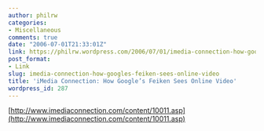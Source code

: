 ```yaml
---
author: philrw
categories:
- Miscellaneous
comments: true
date: "2006-07-01T21:33:01Z"
link: https://philrw.wordpress.com/2006/07/01/imedia-connection-how-googles-feiken-sees-online-video/
post_format:
- Link
slug: imedia-connection-how-googles-feiken-sees-online-video
title: 'iMedia Connection: How Google’s Feiken Sees Online Video'
wordpress_id: 287
---
```


[http://www.imediaconnection.com/content/10011.asp](http://www.imediaconnection.com/content/10011.asp)
